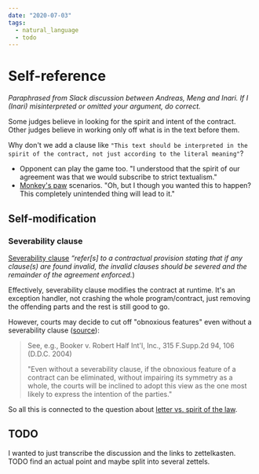 ```yaml
---
date: "2020-07-03"
tags:
  - natural_language
  - todo
---
```


# Self-reference

_Paraphrased from Slack discussion between Andreas, Meng and Inari. If I (Inari) misinterpreted or omitted your argument, do correct._

Some judges believe in looking for the spirit and intent of the contract. Other judges believe in working only off what is in the text before them.

Why don't we add a clause like `"This text should be interpreted in the spirit of the contract, not just according to the literal meaning"`?

* Opponent can play the game too. "I understood that the spirit of our agreement was that we would subscribe to strict textualism."
* [Monkey's paw](https://en.wikipedia.org/wiki/The_Monkey%27s_Paw) scenarios. "Oh, but I though you wanted this to happen? This completely unintended thing will lead to it."

## Self-modification

<!-- [Self-reference](https://en.wikipedia.org/wiki/Self-reference) isn't per se very interesting. Contracts say "this contract" all the time. How about clauses that can modify the contract? -->

### Severability clause
[Severability clause](https://www.lexology.com/library/detail.aspx?g=ff0fc44d-f930-4245-9e25-44b8a0c978ff) _“refer[s] to a contractual provision stating that if any clause(s) are found invalid, the invalid clauses should be severed and the remainder of the agreement enforced._)

Effectively, severability clause modifies the contract at runtime. It's an exception handler, not crashing the whole program/contract, just removing the offending parts and the rest is still good to go.

However, courts may decide to cut off "obnoxious features" even without a severability clause ([source](https://www.arnoldporter.com/en/perspectives/publications/2005/01/boilerplate-blunders-a-reminder-that-standard-co__)):

> See, e.g., Booker v. Robert Half Int'l, Inc., 315 F.Supp.2d 94, 106 (D.D.C. 2004)
>
>"Even without a severability clause, if the obnoxious feature of a contract can be eliminated, without impairing its symmetry as a whole, the courts will be inclined to adopt this view as the one most likely to express the intention of the parties."

So all this is connected to the question about [letter vs. spirit of the law](https://en.wikipedia.org/wiki/Letter_and_spirit_of_the_law).

## TODO

I wanted to just transcribe the discussion and the links to zettelkasten. TODO find an actual point and maybe split into several zettels.
